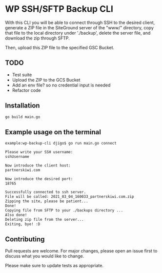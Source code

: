 # WP SSH/SFTP Backup CLI

With this CLI you will be able to connect through SSH to the desired client, generate a ZIP file in the SiteGround server of the "www/" directory, copy that file to the local directory under './backup', delete the server file, and download the zip through SFTP.

Then, upload this ZIP file to the specified GSC Bucket.

## TODO
- Test suite
- Upload the ZIP to the GCS Bucket
- Add an env file? so no credential input is needed
- Refactor code
## Installation


```bash
go build main.go
```

## Example usage on the terminal

```bash
example:wp-backup-cli djigo$ go run main.go connect

Please write your SSH username:
sshUsername

Now introduce the client host:
partnerskiwi.com

Now introduce the desired port:
18765

Successfully connected to ssh server.
File will be called: 2021_03_04_160033_partnerskiwi.com.zip
Zipping the site, please be patient...
Done!
Copying file from SFTP to your ./backups directory ...
Also done!
Deleting zip file from the server...
Exiting, bye! :D
```

## Contributing
Pull requests are welcome. For major changes, please open an issue first to discuss what you would like to change.

Please make sure to update tests as appropriate.
